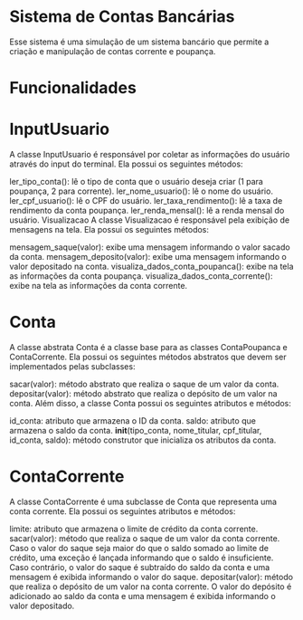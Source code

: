 # Sistema de Contas Bancárias
Esse sistema é uma simulação de um sistema bancário que permite a criação e manipulação de contas corrente e poupança.

# Funcionalidades
# InputUsuario
A classe InputUsuario é responsável por coletar as informações do usuário através do input do terminal. Ela possui os seguintes métodos:

ler_tipo_conta(): lê o tipo de conta que o usuário deseja criar (1 para poupança, 2 para corrente).
ler_nome_usuario(): lê o nome do usuário.
ler_cpf_usuario(): lê o CPF do usuário.
ler_taxa_rendimento(): lê a taxa de rendimento da conta poupança.
ler_renda_mensal(): lê a renda mensal do usuário.
Visualizacao
A classe Visualizacao é responsável pela exibição de mensagens na tela. Ela possui os seguintes métodos:

mensagem_saque(valor): exibe uma mensagem informando o valor sacado da conta.
mensagem_deposito(valor): exibe uma mensagem informando o valor depositado na conta.
visualiza_dados_conta_poupanca(): exibe na tela as informações da conta poupança.
visualiza_dados_conta_corrente(): exibe na tela as informações da conta corrente.

# Conta
A classe abstrata Conta é a classe base para as classes ContaPoupanca e ContaCorrente. Ela possui os seguintes métodos abstratos que devem ser implementados pelas subclasses:

sacar(valor): método abstrato que realiza o saque de um valor da conta.
depositar(valor): método abstrato que realiza o depósito de um valor na conta.
Além disso, a classe Conta possui os seguintes atributos e métodos:

id_conta: atributo que armazena o ID da conta.
saldo: atributo que armazena o saldo da conta.
__init__(tipo_conta, nome_titular, cpf_titular, id_conta, saldo): método construtor que inicializa os atributos da conta.

# ContaCorrente
A classe ContaCorrente é uma subclasse de Conta que representa uma conta corrente. Ela possui os seguintes atributos e métodos:

limite: atributo que armazena o limite de crédito da conta corrente.
sacar(valor): método que realiza o saque de um valor da conta corrente. Caso o valor do saque seja maior do que o saldo somado ao limite de crédito, uma exceção é lançada informando que o saldo é insuficiente. Caso contrário, o valor do saque é subtraído do saldo da conta e uma mensagem é exibida informando o valor do saque.
depositar(valor): método que realiza o depósito de um valor na conta corrente. O valor do depósito é adicionado ao saldo da conta e uma mensagem é exibida informando o valor depositado.
